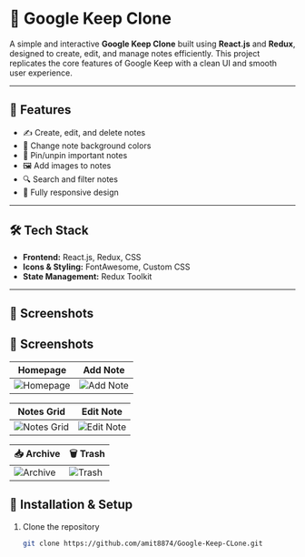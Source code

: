 # 📝 Google Keep Clone

A simple and interactive **Google Keep Clone** built using **React.js** and **Redux**, designed to create, edit, and manage notes efficiently. This project replicates the core features of Google Keep with a clean UI and smooth user experience.  

---

## 🚀 Features

- ✍️ Create, edit, and delete notes  
- 🎨 Change note background colors  
- 📌 Pin/unpin important notes  
- 🖼️ Add images to notes  
- 🔍 Search and filter notes  
- 📱 Fully responsive design  

---

## 🛠️ Tech Stack

- **Frontend:** React.js, Redux, CSS  
- **Icons & Styling:** FontAwesome, Custom CSS  
- **State Management:** Redux Toolkit  

---

## 📸 Screenshots

## 📸 Screenshots

| Homepage | Add Note |
|----------|----------|
| ![Homepage](src/assets/ScreenShot/Screenshot%20(25).png) | ![Add Note](src/assets/ScreenShot/Screenshot%20(26).png) |

| Notes Grid | Edit Note |
|------------|-----------|
| ![Notes Grid](src/assets/ScreenShot/Screenshot%20(27).png) | ![Edit Note](src/assets/ScreenShot/Screenshot%20(28).png) |

| 📥 Archive | 🗑️ Trash |
|------------|-----------|
| ![Archive](src/assets/ScreenShot/Screenshot%20(31).png) | ![Trash](src/assets/ScreenShot/Screenshot%20(32).png) |



## 📂 Installation & Setup

1. Clone the repository  
   ```bash
   git clone https://github.com/amit8874/Google-Keep-CLone.git

